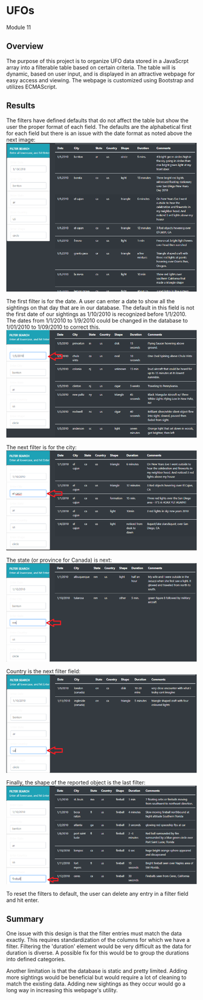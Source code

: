 # UFOs
Module 11

## Overview

The purpose of this project is to organize UFO data stored in a JavaScrpt array into a filterable table based on certain criteria. The table will is dynamic, based on user input, and is displayed in an attractive webpage for easy access and viewing. The webpage is customized using Bootstrap and utilizes ECMAScript.


## Results

The filters have defined defaults that do not affect the table but show the user the proper format of each field. The defaults are the alphabetical first for each field but there is an issue with the date format as noted above the next image:
![image](https://github.com/Bryan-Corn/UFOs/blob/main/Readme_Images/UFO.png)


The first filter is for the date. A user can enter a date to show all the sightings on that day that are in our database. The default in this field is not the first date of our sightings as 1/10/2010 is recognized before 1/1/2010. The dates from 1/1/2010 to 1/9/2010 could be changed in the database to 1/01/2010 to 1/09/2010 to correct this.
![image](https://github.com/Bryan-Corn/UFOs/blob/main/Readme_Images/UFO_1.png)


The next filter is for the city:
![image](https://github.com/Bryan-Corn/UFOs/blob/main/Readme_Images/UFO_2.png)


The state (or province for Canada) is next:
![image](https://github.com/Bryan-Corn/UFOs/blob/main/Readme_Images/UFO_3.png)


Country is the next filter field:
![image](https://github.com/Bryan-Corn/UFOs/blob/main/Readme_Images/UFO_4.png)


Finally, the shape of the reported object is the last filter:
![image](https://github.com/Bryan-Corn/UFOs/blob/main/Readme_Images/UFO_5.png)


To reset the filters to default, the user can delete any entry in a filter field and hit enter.

## Summary
One issue with this design is that the filter entries must match the data exactly. This requires standardization of the columns for which we have a filter. Filtering the 'duration' element would be very difficult as the data for duration is diverse. A possible fix for this would be to group the durations into defined categories.

Another limitation is that the database is static and pretty limited. Adding more sightings would be beneficial but would require a lot of cleaning to match the existing data. Adding new sightings as they occur would go a long way in increasing this webpage's utility.

